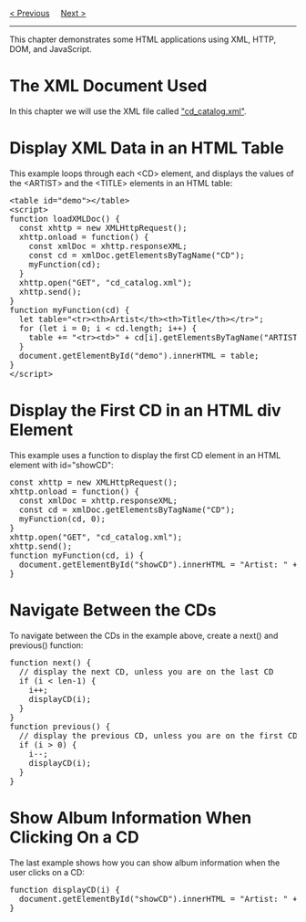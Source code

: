 <a href="/JS/AJAX/Database.md">&lt; Previous</a>
&nbsp;&nbsp;&nbsp;
<a href="https://bledy-guides.repl.co">Next &gt;</a>
<hr>
This chapter demonstrates some HTML applications using XML, HTTP, DOM, and JavaScript.
<h1>The XML Document Used</h1>
In this chapter we will use the XML file called <a href="https://codepen.io/BGP100/pen/GRyePxw">"cd_catalog.xml"</a>.
<h1>Display XML Data in an HTML Table</h1>
This example loops through each &lt;CD&gt; element, and displays the values of the &lt;ARTIST&gt; and the &lt;TITLE&gt; elements in an HTML table:
<pre>
&lt;table id="demo"&gt;&lt;/table&gt;
&lt;script&gt;
function loadXMLDoc() {
  const xhttp = new XMLHttpRequest();
  xhttp.onload = function() {
    const xmlDoc = xhttp.responseXML;
    const cd = xmlDoc.getElementsByTagName("CD");
    myFunction(cd);
  }
  xhttp.open("GET", "cd_catalog.xml");
  xhttp.send();
}
function myFunction(cd) {
  let table="&lt;tr&gt;&lt;th&gt;Artist&lt;/th&gt;&lt;th&gt;Title&lt;/th&gt;&lt;/tr&gt;";
  for (let i = 0; i &lt; cd.length; i++) {
    table += "&lt;tr&gt;&lt;td&gt;" + cd[i].getElementsByTagName("ARTIST")[0].childNodes[0].nodeValue + "&lt;/td&gt;&lt;td&gt;" + cd[i].getElementsByTagName("TITLE")[0].childNodes[0].nodeValue + "&lt;/td&gt;&lt;/tr&gt;";
  }
  document.getElementById("demo").innerHTML = table;
}
&lt;/script&gt;
</pre>
<h1>Display the First CD in an HTML div Element</h1>
This example uses a function to display the first CD element in an HTML element with id="showCD":
<pre>
const xhttp = new XMLHttpRequest();
xhttp.onload = function() {
  const xmlDoc = xhttp.responseXML;
  const cd = xmlDoc.getElementsByTagName("CD");
  myFunction(cd, 0);
}
xhttp.open("GET", "cd_catalog.xml");
xhttp.send();
function myFunction(cd, i) {
  document.getElementById("showCD").innerHTML = "Artist: " + cd[i].getElementsByTagName("ARTIST")[0].childNodes[0].nodeValue + "&lt;br&gt;Title: " + cd[i].getElementsByTagName("TITLE")[0].childNodes[0].nodeValue + "&lt;br&gt;Year: " + cd[i].getElementsByTagName("YEAR")[0].childNodes[0].nodeValue;
}
</pre>
<h1>Navigate Between the CDs</h1>
To navigate between the CDs in the example above, create a next() and previous() function:
<pre>
function next() {
  // display the next CD, unless you are on the last CD
  if (i &lt; len-1) {
    i++;
    displayCD(i);
  }
}
function previous() {
  // display the previous CD, unless you are on the first CD
  if (i &gt; 0) {
    i--;
    displayCD(i);
  }
}
</pre>
<h1>Show Album Information When Clicking On a CD</h1>
The last example shows how you can show album information when the user clicks on a CD:
<pre>
function displayCD(i) {
  document.getElementById("showCD").innerHTML = "Artist: " + cd[i].getElementsByTagName("ARTIST")[0].childNodes[0].nodeValue + "&lt;br&gt;Title: " + cd[i].getElementsByTagName("TITLE")[0].childNodes[0].nodeValue + "&lt;br&gt;Year: " + cd[i].getElementsByTagName("YEAR")[0].childNodes[0].nodeValue;
}
</pre>
